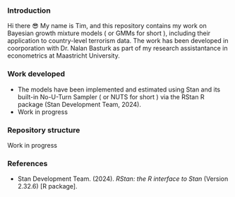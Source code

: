 ### Introduction
Hi there :sunglasses: My name is Tim, and this repository contains my work on Bayesian growth mixture models ( or GMMs for short ), including their application to country-level terrorism data. The work has been developed in coorporation with Dr. Nalan Basturk as part of my research assistantance in econometrics at Maastricht University.

### Work developed
* The models have been implemented and estimated using Stan and its built-in No-U-Turn Sampler ( or NUTS for short ) via the RStan R package (Stan Development Team, 2024).
* Work in progress

### Repository structure
Work in progress

### References
* Stan Development Team. (2024). *RStan: the R interface to Stan* (Version 2.32.6) [R package].


